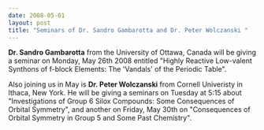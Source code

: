 ```yaml
---
date: 2008-05-01
layout: post
title: "Seminars of Dr. Sandro Gambarotta and Dr. Peter Wolczanski "
---
```


**Dr. Sandro Gambarotta** from the University of Ottawa, Canada will be giving a seminar on Monday, May 26th 2008 entitled "Highly Reactive Low-valent Synthons of f-block Elements: The 'Vandals' of the Periodic Table". 

Also joining us in May is **Dr. Peter Wolczanski** from Cornell Univeristy in Ithaca, New York. 
He will be giving a seminars on Tuesday at 5:15 about "Investigations of Group 6 Silox Compounds: Some Consequences of Orbital Symmetry", and another on Friday, May 30th on   "Consequences of Orbital Symmetry in Group 5 and Some Past Chemistry". 

